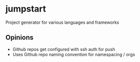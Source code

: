 # jumpstart

Project generator for various languages and frameworks

## Opinions

- Github repos get configured with ssh auth for push
- Uses Github repo naming convention for namespacing / orgs
